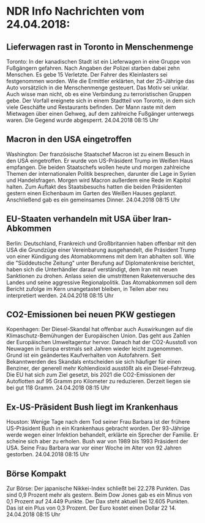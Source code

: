 # NDR Info Nachrichten vom 24.04.2018:


## Lieferwagen rast in Toronto in Menschenmenge
Toronto: In der kanadischen Stadt ist ein Lieferwagen in eine Gruppe von Fußgängern gefahren. Nach Angaben der Polizei starben dabei zehn Menschen. Es gebe 15 Verletzte. Der Fahrer des Kleinlasters sei festgenommen worden. Wie die Ermittler erklärten, hat der 25-Jährige das Auto vorsätzlich in die Menschenmenge gesteuert. Das Motiv sei unklar. Auch wisse man nicht, ob es eine Verbindung zu terroristischen Gruppen gebe. Der Vorfall ereignete sich in einem Stadtteil von Toronto, in dem sich viele Geschäfte und Restaurants befinden. Der Mann raste mit dem Mietwagen über einen Gehweg, auf dem
zahlreiche Fußgänger unterwegs waren. Die Gegend wurde abgesperrt. 24.04.2018 08:15 Uhr 

## Macron in den USA eingetroffen
Washington: Der französische Staatschef Macron ist zu einem Besuch in den USA eingetroffen. Er wurde von US-Präsident Trump im Weißen Haus empfangen. Die beiden Staatschefs wollen heute und morgen zahlreiche Themen der internationalen Politik besprechen, darunter die Lage in Syrien und Handelsfragen. Morgen wird Macron außerdem eine Rede im Kapitol halten. Zum Auftakt des Staatsbesuchs hatten die beiden Präsidenten gestern einen Eichenbaum im Garten des Weißen Hauses geplanzt. Anschließend gab es ein gemeinsames Dinner. 24.04.2018 08:15 Uhr 

## EU-Staaten verhandeln mit USA über Iran-Abkommen
Berlin: Deutschland, Frankreich und Großbritannien haben offenbar mit den USA die Grundzüge einer Vereinbarung ausgehandelt, die Präsident Trump von einer Kündigung des Atomabkommens mit dem Iran abhalten soll. Wie die "Süddeutsche Zeitung" unter Berufung auf Diplomatenkreise berichtet, haben sich die Unterhändler darauf verständigt, dem Iran mit neuen Sanktionen zu drohen. Anlass seien die umstrittenen Raketenversuche des Landes und seine aggressive Regionalpolitik. Das Atomabkommen soll dem Bericht zufolge im Kern unangetastet bleiben, in Teilen aber neu interpretiert werden. 24.04.2018 08:15 Uhr 

## CO2-Emissionen bei neuen PKW gestiegen
Kopenhagen: Der Diesel-Skandal hat offenbar auch Auswirkungen auf die Klimaschutz-Bemühungen der Europäischen Union. Das geht aus Zahlen der Europäischen Umweltagentur hervor. Danach hat der CO2-Ausstoß von Neuwagen in Europa erstmals seit Jahren wieder leicht zugenommen. Grund ist ein geändertes Kaufverhalten von Autofahrern. Seit Bekanntwerden des Skandals entscheiden sie sich häufiger für einen Benziner, der generell mehr Kohlendioxid ausstößt als ein Diesel-Fahrzeug. Die EU hat sich zum Ziel gesetzt, bis 2021 die CO2-Emissionen der Autoflotten auf 95 Gramm pro Kilometer zu reduzieren. Derzeit liegen sie bei gut 118 Gramm. 24.04.2018 08:15 Uhr 

## Ex-US-Präsident Bush liegt im Krankenhaus
Houston: Wenige Tage nach dem Tod seiner Frau Barbara ist der frühere US-Präsident Bush in ein Krankenhaus gebracht worden. Der 93-Jährige werde wegen einer Infektion behandelt, erklärte ein Sprecher der Familie. Er scheine sich aber zu erholen. Bush war von 1989 bis 1993 Präsident der USA. Seine Frau Barbara war vor einer Woche im Alter von 92 Jahren gestorben. 24.04.2018 08:15 Uhr 

## Börse Kompakt
Zur Börse: Der japanische Nikkei-Index schließt bei 22.278 Punkten. Das sind  0,9 Prozent mehr als gestern. Beim Dow Jones gab es ein Minus von 0,1 Prozent auf 24.449 Punkte. Der Dax steht aktuell bei 12.605 Punkten. Das ist ein Plus von 0,3 Prozent. Der Euro kostet einen Dollar 22 14. 24.04.2018 08:15 Uhr 
